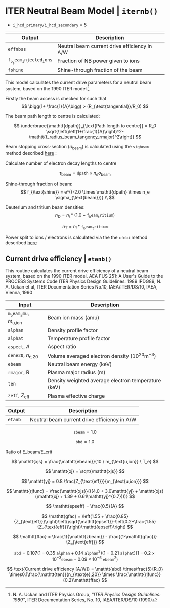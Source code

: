 # ITER Neutral Beam Model | `iternb()`

- `i_hcd_primary/i_hcd_secondary` = 5

| Output | Description |
|----------|-------------|
| $\mathtt{effnbss}$  | Neutral beam current drive efficiency in $\text{A/W}$ |
| $\mathtt{f_p_beam_injected_ions}$    | Fraction of NB power given to ions |
| $\mathtt{fshine}$   | Shine-through fraction of the beam |

This model calculates the current drive parameters for a neutral beam system, based on the 1990 ITER model.[^1]


Firstly the beam access is checked for such that
$$
\bigg(1+ \frac{1}{A}\bigg) > (R_{\text{tangential}}/R_0)
$$

The beam path length to centre is calculated:

$$
\underbrace{\mathtt{dpath}}_{\text{Path length to centre}} = R_0 \sqrt{\left(\left(1+\frac{1}{A}\right)^2-\mathtt{f_radius_beam_tangency_rmajor}^2\right)}
$$


Beam stopping cross-section ($\sigma_{\text{beam}}$) is calculated using the `sigbeam` method described [here](nbi_overview.md) :


Calculate number of electron decay lengths to centre

$$
\tau_{\text{beam}} = \mathtt{dpath}\times n_e \sigma_{\text{beam}}
$$

Shine-through fraction of beam:
$$
f_{\text{shine}} = e^{(-2.0 \times  \mathtt{dpath} \times  n_e  \sigma_{\text{beam}})} \\
$$

Deuterium and tritium beam densities:
$$
n_D = n_i * (1.0 - \mathtt{f_beam_tritium}) 
$$

$$
n_T = n_i * \mathtt{f_beam_tritium}
$$

Power split to ions / electrons is calculated via the the `cfnbi` method described [here](nbi_overview.md)


## Current drive efficiency | `etanb()`

This routine calculates the current drive efficiency of
a neutral beam system, based on the 1990 ITER model.
AEA FUS 251: A User's Guide to the PROCESS Systems Code
ITER Physics Design Guidelines: 1989 IPDG89, N. A. Uckan et al,
ITER Documentation Series No.10, IAEA/ITER/DS/10, IAEA, Vienna, 1990

| Input   | Description                                               |
|---------|-----------------------------------------------------------|
| $\mathtt{m_beam_amu}$, $m_{\text{u,ion}}$   | Beam ion mass ($\text{amu}$)                                       |
| $\mathtt{alphan}$  | Density profile factor                                    |
| $\mathtt{alphat}$  | Temperature profile factor                                |
| $\mathtt{aspect}$, $A$  | Aspect ratio                                              |
| $\mathtt{dene20}$, $n_{\text{e,20}}$    | Volume averaged electron density ($10^{20} \text{m}^{-3}$)                  |
| $\mathtt{ebeam}$   | Neutral beam energy ($\text{keV}$)                                 |
| $\mathtt{rmajor}$, R  | Plasma major radius ($\text{m}$)                                   |
| $\mathtt{ten}$     | Density weighted average electron temperature ($\text{keV}$)       |
| $\mathtt{zeff}$, $Z_{\text{eff}}$    | Plasma effective charge                                   |

| Output  | Description                                               |
|---------|-----------------------------------------------------------|
| $\mathtt{etanb}$   | Neutral beam current drive efficiency in $\text{A/W}$ |




$$
\mathtt{zbeam} = 1.0
$$

$$
\mathtt{bbd} = 1.0
$$


Ratio of E_beam/E_crit

$$
\mathtt{xjs} = \frac{\mathtt{ebeam}}{10 \  m_{\text{u,ion}} \ T_e} 
$$

$$
\mathtt{xj} = \sqrt{\mathtt{xjs}}
$$
    
$$
\mathtt{yj} = 0.8 \frac{Z_{\text{eff}}}{m_{\text{u,ion}}}
$$
        
$$
\mathtt{rjfunc} = \frac{\mathtt{xjs}}{((4.0 + 3.0\mathtt{yj} + \mathtt{xjs}(\mathtt{xj} + 1.39 + 0.61\mathtt{yj}^{0.7})))}
$$

$$
\mathtt{epseff} = \frac{0.5}{A}
$$

$$
\mathtt{gfac} = \left(1.55 + \frac{0.85}{Z_{\text{eff}}}\right)\left(\sqrt{\mathtt{epseff}}-\left(0.2+\frac{1.55}{Z_{\text{eff}}}\right)\mathtt{epseff}\right)
$$

$$
\mathtt{ffac} = \frac{1}{\mathtt{zbeam}} - \frac{(1-\mathtt{gfac})}{Z_{\text{eff}}}
$$
    
$$
\mathtt{abd} = 0.107 (1-0.35 \ \mathtt{alphan}+0.14 \ \mathtt{alphan}^2)(1-0.21 \ \mathtt{alphat})(1-0.2\times 10^{-3}\mathtt{ebeam}+0.09\times 10^{-6} \ \mathtt{ebeam}^2)
$$

$$
\text{Current drive efficiency [A/W]} = \mathtt{abd} \times\frac{5}{R_0} \times0.1\frac{\mathtt{ten}}{n_{\text{e},20}} \times \frac{\mathtt{rjfunc}}{0.2}\mathtt{ffac}
$$

        

[^1]: N. A. Uckan and ITER Physics Group, *"ITER Physics Design Guidelines: 1989"*, ITER Documentation Series, No. 10, IAEA/ITER/DS/10 (1990)